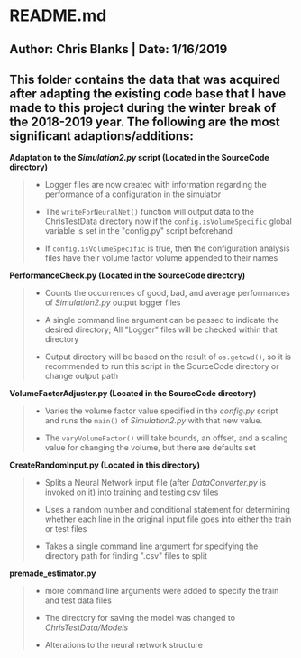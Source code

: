 # README.md 
## Author: Chris Blanks |  Date: 1/16/2019

**This folder contains the data that was acquired after adapting the existing code base that I have made to this project during the winter break of the 2018-2019 year. The following are the most significant adaptions/additions:**
---

**Adaptation to the *Simulation2.py* script (Located in the SourceCode directory)**
> * Logger files are now created with information regarding the performance of a configuration in the simulator
>
> * The `writeForNeuralNet()` function will output data to the ChrisTestData directory now if the `config.isVolumeSpecific` global variable is set in the "config.py" script beforehand
>
> * If `config.isVolumeSpecific` is true, then the configuration analysis files have their volume factor volume appended to their names


**PerformanceCheck.py (Located in the SourceCode directory)**
> * Counts the occurrences of good, bad, and average performances of *Simulation2.py* output logger files
>
> * A single command line argument can be passed to indicate the desired directory; All "Logger" files will be checked within that directory 
>
> * Output directory will be based on the result of `os.getcwd()`, so it is recommended to run this script in the SourceCode directory or change output path

**VolumeFactorAdjuster.py (Located in the SourceCode directory)**
> * Varies the volume factor value specified in the *config.py* script and runs the `main()` of *Simulation2.py* with that new value.
>
> * The `varyVolumeFactor()` will take bounds, an offset, and a scaling value for changing the volume, but there are defaults set

**CreateRandomInput.py (Located in this directory)**
> * Splits a Neural Network input file (after *DataConverter.py* is invoked on it) into training and testing csv files
>
> * Uses a random number and conditional statement for determining whether each line in the original input file goes into either the train or test files
>
> * Takes a single command line argument for specifying the directory path for finding ".csv" files to split

**premade_estimator.py**
> * more command line arguments were added to specify the train and test data files
>
> * The directory for saving the model was changed to *ChrisTestData/Models*
>
> * Alterations to the neural network structure